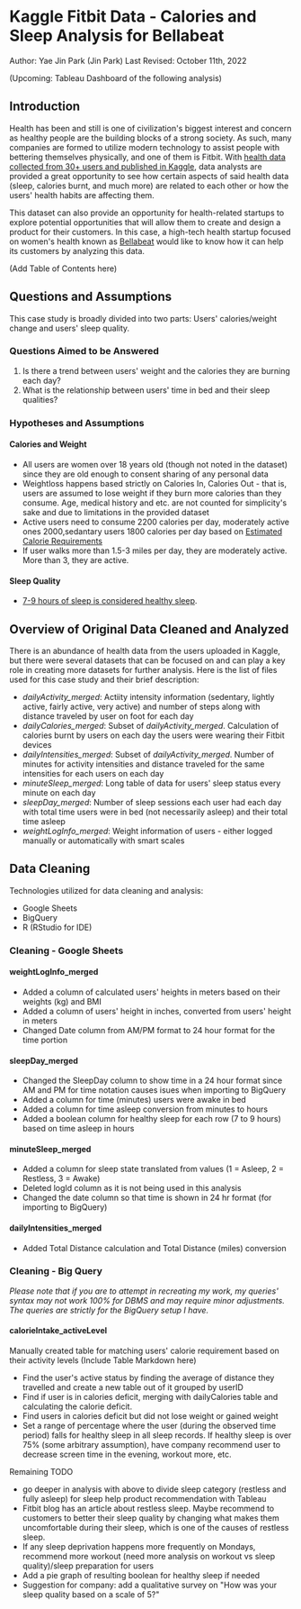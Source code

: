 # Kaggle Fitbit Data - Calories and Sleep Analysis for Bellabeat
Author: Yae Jin Park (Jin Park)
Last Revised: October 11th, 2022

(Upcoming: Tableau Dashboard of the following analysis)

## Introduction
Health has been and still is one of civilization's biggest interest and concern as healthy people are the building blocks of a strong society. As such, many companies are formed to utilize modern technology to assist people with bettering themselves physically, and one of them is Fitbit. With [health data collected from 30+ users and published in Kaggle](https://www.kaggle.com/arashnic/fitbit), data analysts are provided a great opportunity to see how certain aspects of said health data (sleep, calories burnt, and much more) are related to each other or how the users' health habits are affecting them. 

This dataset can also provide an opportunity for health-related startups to explore potential opportunities that will allow them to create and design a product for their customers. In this case, a high-tech health startup focused on women's health known as [Bellabeat](https://bellabeat.com/) would like to know how it can help its customers by analyzing this data.

(Add Table of Contents here)

## Questions and Assumptions
This case study is broadly divided into two parts: Users' calories/weight change and users' sleep quality. 

### Questions Aimed to be Answered
1. Is there a trend between users' weight and the calories they are burning each day?
2. What is the relationship between users' time in bed and their sleep qualities?

### Hypotheses and Assumptions
#### Calories and Weight
* All users are women over 18 years old (though not noted in the dataset) since they are old enough to consent sharing of any personal data
* Weightloss happens based strictly on Calories In, Calories Out - that is, users are assumed to lose weight if they burn more calories than they consume. Age, medical history and etc. are not counted for simplicity's sake and due to limitations in the provided dataset
* Active users need to consume 2200 calories per day, moderately active ones 2000,sedantary users 1800 calories per day based on [Estimated Calorie Requirements](https://www.webmd.com/diet/features/estimated-calorie-requirement)
* If user walks more than 1.5-3 miles per day, they are moderately active. More than 3, they are active.

#### Sleep Quality
* [7-9 hours of sleep is considered healthy sleep](https://www.hopkinsmedicine.org/health/wellness-and-prevention/oversleeping-bad-for-your-health#:~:text=Sleep%20needs%20can%20vary%20from,an%20underlying%20problem%2C%20Polotsky%20says).

## Overview of Original Data Cleaned and Analyzed
There is an abundance of health data from the users uploaded in Kaggle, but there were several datasets that can be focused on and can play a key role in creating more datasets for further analysis. Here is the list of files used for this case study and their brief description:

* *dailyActivity_merged*: Actiity intensity information (sedentary, lightly active, fairly active, very active) and number of steps along with distance traveled by user on foot for each day
* *dailyCalories_merged*: Subset of *dailyActivity_merged*. Calculation of calories burnt by users on each day the users were wearing their Fitbit devices
* *dailyIntensities_merged*: Subset of *dailyActivity_merged*. Number of minutes for activity intensities and distance traveled for the same intensities for each users on each day
* *minuteSleep_merged*: Long table of data for users' sleep status every minute on each day
* *sleepDay_merged*: Number of sleep sessions each user had each day with total time users were in bed (not necessarily asleep) and their total time asleep
* *weightLogInfo_merged*: Weight information of users - either logged manually or automatically with smart scales

## Data Cleaning
Technologies utilized for data cleaning and analysis:
* Google Sheets
* BigQuery
* R (RStudio for IDE)

### Cleaning - Google Sheets
#### weightLogInfo_merged
* Added a column of calculated users' heights in meters based on their weights (kg) and BMI
* Added a column of users' height in inches, converted from users' height in meters
* Changed Date column from AM/PM format to 24 hour format for the time portion

#### sleepDay_merged
* Changed the SleepDay column to show time in a 24 hour format since AM and PM for time notation causes isues when importing to BigQuery
* Added a column for time (minutes) users were awake in bed
* Added a column for time asleep conversion from minutes to hours
* Added a boolean column for healthy sleep for each row (7 to 9 hours) based on time asleep in hours

#### minuteSleep_merged
* Added a column for sleep state translated from values (1 = Asleep, 2 = Restless, 3 = Awake)
* Deleted logId column as it is not being used in this analysis
* Changed the date column so that time is shown in 24 hr format (for importing to BigQuery)

#### dailyIntensities_merged
* Added Total Distance calculation and Total Distance (miles) conversion

### Cleaning - Big Query
*Please note that if you are to attempt in recreating my work, my queries' syntax may not work 100% for DBMS and may require minor adjustments. The queries are strictly for the BigQuery setup I have.*

#### calorieIntake_activeLevel
Manually created table for matching users' calorie requirement based on their activity levels
(Include Table Markdown here)

* Find the user's active status by finding the average of distance they travelled and create a new table out of it grouped by userID
* Find if user is in calories deficit, merging with dailyCalories table and calculating the calorie deficit.
* Find users in calories deficit but did not lose weight or gained weight
* Set a range of percentage where the user (during the observed time period) falls for healthy sleep in all sleep records. If healthy sleep is over 75% (some arbitrary assumption), have company recommend user to decrease screen time in the evening, workout more, etc.

Remaining TODO
* go deeper in analysis with above to divide sleep category (restless and fully asleep) for sleep help product recommendation with Tableau
* Fitbit blog has an article about restless sleep. Maybe recommend to customers to better their sleep quality by changing what makes them uncomfortable during their sleep, which is one of the causes of restless sleep.
* If any sleep deprivation happens more frequently on Mondays, recommend more workout (need more analysis on workout vs sleep quality)/sleep preparation for users
* Add a pie graph of resulting boolean for healthy sleep if needed
* Suggestion for company: add a qualitative survey on "How was your sleep quality based on a scale of 5?"